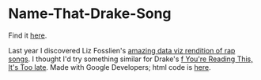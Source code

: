# Name-That-Drake-Song

Find it <a href="http://terriburns.com/drake.html">here</a>.

Last year I discovered Liz Fosslien's <a href="http://terriburns.com/drake.html">amazing data viz rendition of rap songs</a>. I thought I'd try something similar for Drake's <a href="https://play.spotify.com/album/6K77I7FVTV0pxUfQikCbxj">f You're Reading This, It's Too late</a>.
Made with Google Developers; html code is <a href="https://github.com/terriburns/terriburns.github.io/blob/master/drake.html">here</a>. 


